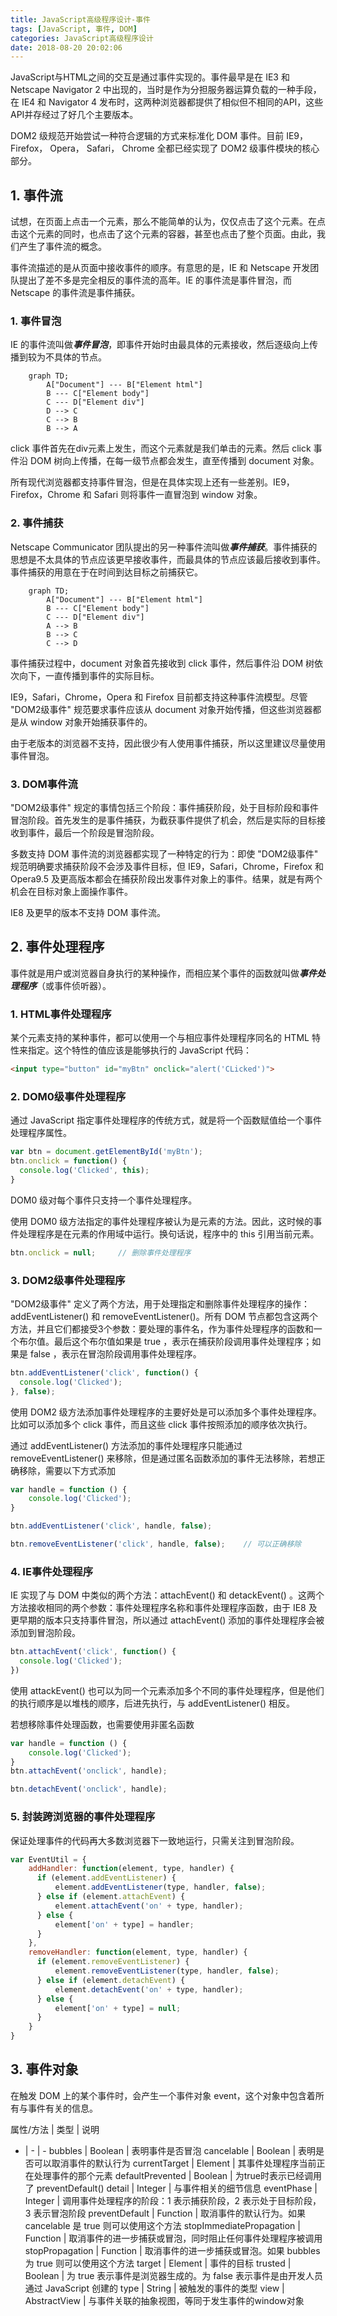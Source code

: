 ```yaml
---
title: JavaScript高级程序设计-事件
tags: [JavaScript, 事件, DOM]
categories: JavaScript高级程序设计
date: 2018-08-20 20:02:06
---
```


JavaScript与HTML之间的交互是通过事件实现的。事件最早是在 IE3 和 Netscape Navigator 2 中出现的，当时是作为分担服务器运算负载的一种手段，在 IE4 和 Navigator 4 发布时，这两种浏览器都提供了相似但不相同的API，这些API并存经过了好几个主要版本。

DOM2 级规范开始尝试一种符合逻辑的方式来标准化 DOM 事件。目前 IE9， Firefox， Opera， Safari， Chrome 全都已经实现了 DOM2 级事件模块的核心部分。

## 1. 事件流

试想，在页面上点击一个元素，那么不能简单的认为，仅仅点击了这个元素。在点击这个元素的同时，也点击了这个元素的容器，甚至也点击了整个页面。由此，我们产生了事件流的概念。

事件流描述的是从页面中接收事件的顺序。有意思的是，IE 和 Netscape 开发团队提出了差不多是完全相反的事件流的高年。IE 的事件流是事件冒泡，而 Netscape 的事件流是事件捕获。

### 1. 事件冒泡

IE 的事件流叫做***事件冒泡***，即事件开始时由最具体的元素接收，然后逐级向上传播到较为不具体的节点。

```mermaid
    graph TD;
        A["Document"] --- B["Element html"]
        B --- C["Element body"]
        C --- D["Element div"]
        D --> C
        C --> B
        B --> A
```

click 事件首先在div元素上发生，而这个元素就是我们单击的元素。然后 click 事件沿 DOM 树向上传播，在每一级节点都会发生，直至传播到 document 对象。

所有现代浏览器都支持事件冒泡，但是在具体实现上还有一些差别。IE9，Firefox，Chrome 和 Safari 则将事件一直冒泡到 window 对象。

### 2. 事件捕获

Netscape Communicator 团队提出的另一种事件流叫做***事件捕获***。事件捕获的思想是不太具体的节点应该更早接收事件，而最具体的节点应该最后接收到事件。事件捕获的用意在于在时间到达目标之前捕获它。

```mermaid
    graph TD;
        A["Document"] --- B["Element html"]
        B --- C["Element body"]
        C --- D["Element div"]
        A --> B
        B --> C
        C --> D
```

事件捕获过程中，document 对象首先接收到 click 事件，然后事件沿 DOM 树依次向下，一直传播到事件的实际目标。

IE9，Safari，Chrome，Opera 和 Firefox 目前都支持这种事件流模型。尽管 "DOM2级事件" 规范要求事件应该从 document 对象开始传播，但这些浏览器都是从 window 对象开始捕获事件的。

由于老版本的浏览器不支持，因此很少有人使用事件捕获，所以这里建议尽量使用事件冒泡。

### 3. DOM事件流

"DOM2级事件" 规定的事情包括三个阶段：事件捕获阶段，处于目标阶段和事件冒泡阶段。首先发生的是事件捕获，为截获事件提供了机会，然后是实际的目标接收到事件，最后一个阶段是冒泡阶段。

多数支持 DOM 事件流的浏览器都实现了一种特定的行为：即使 "DOM2级事件" 规范明确要求捕获阶段不会涉及事件目标，但 IE9，Safari，Chrome，Firefox 和 Opera9.5 及更高版本都会在捕获阶段出发事件对象上的事件。结果，就是有两个机会在目标对象上面操作事件。

IE8 及更早的版本不支持 DOM 事件流。

## 2. 事件处理程序

事件就是用户或浏览器自身执行的某种操作，而相应某个事件的函数就叫做***事件处理程序***（或事件侦听器）。

### 1. HTML事件处理程序

某个元素支持的某种事件，都可以使用一个与相应事件处理程序同名的 HTML 特性来指定。这个特性的值应该是能够执行的 JavaScript 代码：

```html
<input type="button" id="myBtn" onclick="alert('CLicked')">
```

### 2. DOM0级事件处理程序

通过 JavaScript 指定事件处理程序的传统方式，就是将一个函数赋值给一个事件处理程序属性。

```javascript
var btn = document.getElementById('myBtn');
btn.onclick = function() {
  console.log('Clicked', this);
}
```

DOM0 级对每个事件只支持一个事件处理程序。

使用 DOM0 级方法指定的事件处理程序被认为是元素的方法。因此，这时候的事件处理程序是在元素的作用域中运行。换句话说，程序中的 this 引用当前元素。

```javascript
btn.onclick = null;     // 删除事件处理程序
```

### 3. DOM2级事件处理程序

"DOM2级事件" 定义了两个方法，用于处理指定和删除事件处理程序的操作：addEventListener() 和 removeEventListener()。所有 DOM 节点都包含这两个方法，并且它们都接受3个参数：要处理的事件名，作为事件处理程序的函数和一个布尔值。最后这个布尔值如果是 true ，表示在捕获阶段调用事件处理程序；如果是 false ，表示在冒泡阶段调用事件处理程序。

```javascript
btn.addEventListener('click', function() {
  console.log('Clicked');
}, false);
```

使用 DOM2 级方法添加事件处理程序的主要好处是可以添加多个事件处理程序。比如可以添加多个 click 事件，而且这些 click 事件按照添加的顺序依次执行。

通过 addEventListener() 方法添加的事件处理程序只能通过 removeEventListener() 来移除，但是通过匿名函数添加的事件无法移除，若想正确移除，需要以下方式添加

```javascript
var handle = function () {
    console.log('Clicked');
}

btn.addEventListener('click', handle, false);

btn.removeEventListener('click', handle, false);    // 可以正确移除

```

### 4. IE事件处理程序

IE 实现了与 DOM 中类似的两个方法：attachEvent() 和 detackEvent() 。这两个方法接收相同的两个参数：事件处理程序名称和事件处理程序函数，由于 IE8 及更早期的版本只支持事件冒泡，所以通过 attachEvent() 添加的事件处理程序会被添加到冒泡阶段。

```javascript
btn.attachEvent('click', function() {
  console.log('Clicked');
})
```

使用 attackEvent() 也可以为同一个元素添加多个不同的事件处理程序，但是他们的执行顺序是以堆栈的顺序，后进先执行，与 addEventListener() 相反。

若想移除事件处理函数，也需要使用非匿名函数

```javascript
var handle = function () {
    console.log('Clicked');
}
btn.attachEvent('onclick', handle);

btn.detachEvent('onclick', handle);
```

### 5. 封装跨浏览器的事件处理程序

保证处理事件的代码再大多数浏览器下一致地运行，只需关注到冒泡阶段。

```javascript
var EventUtil = {
    addHandler: function(element, type, handler) {
      if (element.addEventListener) {
          element.addEventListener(type, handler, false);
      } else if (element.attachEvent) {
          element.attachEvent('on' + type, handler);
      } else {
          element['on' + type] = handler;
      }
    },
    removeHandler: function(element, type, handler) {
      if (element.removeEventListener) {
          element.removeEventListener(type, handler, false);
      } else if (element.detachEvent) { 
          element.detachEvent('on' + type, handler);
      } else {
          element['on' + type] = null;
      }
    }
}
```

## 3.  事件对象

在触发 DOM 上的某个事件时，会产生一个事件对象 event，这个对象中包含着所有与事件有关的信息。

属性/方法 | 类型 | 说明
- | - | -
bubbles | Boolean | 表明事件是否冒泡
cancelable | Boolean | 表明是否可以取消事件的默认行为
currentTarget | Element | 其事件处理程序当前正在处理事件的那个元素
defaultPrevented | Boolean | 为true时表示已经调用了 preventDefault()
detail | Integer | 与事件相关的细节信息
eventPhase | Integer | 调用事件处理程序的阶段：1 表示捕获阶段，2 表示处于目标阶段，3 表示冒泡阶段
preventDefault | Function | 取消事件的默认行为。如果 cancelable 是 true 则可以使用这个方法
stopImmediatePropagation | Function | 取消事件的进一步捕获或冒泡，同时阻止任何事件处理程序被调用
stopPropagation | Function | 取消事件的进一步捕获或冒泡。如果 bubbles 为 true 则可以使用这个方法
target | Element | 事件的目标
trusted | Boolean | 为 true 表示事件是浏览器生成的。为 false 表示事件是由开发人员通过 JavaScript 创建的
type | String | 被触发的事件的类型
view | AbstractView | 与事件关联的抽象视图，等同于发生事件的window对象

<!-- more -->
